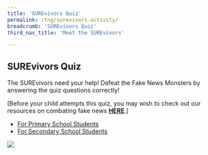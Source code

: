 ```yaml
---
title: 'SUREvivors Quiz'
permalink: /tng/surevivors-activity/
breadcrumb: 'SUREvivors Quiz'
third_nav_title: 'Meet the SUREvivors'

---
```



## SUREvivors Quiz

The SUREvivors need your help!  Defeat the Fake News Monsters by answering the quiz questions correctly!

[Before your child attempts this quiz, you may wish to check out our resources on combating fake news **[HERE](https://sure.nlb.gov.sg/resources/audience/adults/combating-fake-news)**.]

- [For Primary School Students](https://go.gov.sg/surevivor-activity1a) 
- [For Secondary School Students](https://go.gov.sg/surevivor-activity-1)



![](../images/SUREvivors-quiz-thmb.JPG)



